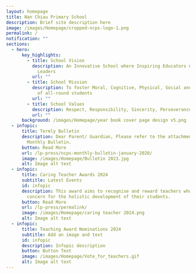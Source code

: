 ```yaml
---
layout: homepage
title: Nan Chiau Primary School
description: Brief site description here
image: /images/Homepage/cropped-ncps-logo-1.png
permalink: /
notification: ""
sections:
  - hero:
      key_highlights:
        - title: School Vision
          description: An Innovative School where Inspiring Educators nurture Future-ready
            Leaders
          url: ""
        - title: School Mission
          description: To foster Moral, Cognitive, Physical, Social and Aesthetic growth
            of all-round students
          url: ""
        - title: School Values
          description: Respect, Responsibility, Sincerity, Perseverance
          url: ""
      background: /images/Homepage/year book cover page design v5.png
  - infopic:
      title: Termly Bulletin
      description: Dear Parent/ Guardian, Please refer to the attachment for the NCPS
        Monthly Bulletin.
      button: Read More
      url: /lp-press/ncps-monthly-bulletin-january-2020/
      image: /images/Homepage/Bulletin 2023.jpg
      alt: Image alt text
  - infopic:
      title: Caring Teacher Awards 2024
      subtitle: Latest Events
      id: infopic
      description: This award aims to recognise and reward teachers who show care and
        concern for the holistic development of their students.
      button: Read More
      url: /lp-press/permalink/
      image: /images/Homepage/caring teacher 2024.png
      alt: Image alt text
  - infopic:
      title: Teaching Award Nominations 2024
      subtitle: Add an image and text
      id: infopic
      description: Infopic description
      button: Button Text
      image: /images/Homepage/Vote_for_teachers.gif
      alt: Image alt text
---
```

